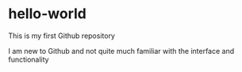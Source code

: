 # hello-world
This is my first Github repository

I am new to Github and not quite much familiar with the interface and functionality
